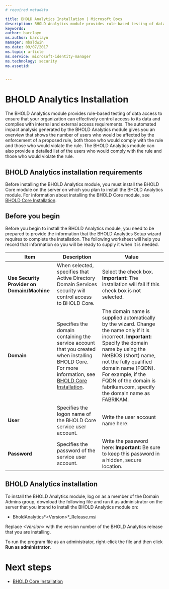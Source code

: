 ```yaml
---
# required metadata

title: BHOLD Analytics Installation | Microsoft Docs
description: BHOLD Analytics module provides rule-based testing of data access 
keywords:
author: barclayn
ms.author: barclayn
manager: mbaldwin
ms.date: 09/07/2017
ms.topic: article
ms.service: microsoft-identity-manager
ms.technology: security
ms.assetid:


---
```


# BHOLD Analytics Installation

The BHOLD Analytics module provides rule-based testing of data access to ensure that your organization can effectively control access to its data and complies with internal and external access requirements. The automated impact analysis generated by the BHOLD Analytics module gives you an overview that shows the number of users who would be affected by the enforcement of a proposed rule, both those who would comply with the rule and those who would violate the rule. The BHOLD Analytics module can also provide a detailed list of the users who would comply with the rule and those who would violate the rule.

## BHOLD Analytics installation requirements

Before installing the BHOLD Analytics module, you must install the BHOLD Core module on the server on which you plan to install the BHOLD Analytics module. For information about installing the BHOLD Core module, see [BHOLD Core Installation](https://technet.microsoft.com/en-us/library/jj134095(v=ws.10).aspx).

## Before you begin

Before you begin to install the BHOLD Analytics module, you need to be prepared to provide the information that the BHOLD Analytics Setup wizard requires to complete the installation. The following worksheet will help you record that information so you will be ready to supply it when it is needed.

| **Item**                                    | **Description**                                                                                                                                                                                                           | **Value**                                                                                                                                                                                                                                                                                                            |
|---------------------------------------------|---------------------------------------------------------------------------------------------------------------------------------------------------------------------------------------------------------------------------|----------------------------------------------------------------------------------------------------------------------------------------------------------------------------------------------------------------------------------------------------------------------------------------------------------------------|
| **Use Security Provider on Domain/Machine** | When selected, specifies that Active Directory Domain Services security will control access to BHOLD Core.                                                                                                                | Select the check box. **Important:** The installation will fail if this check box is not selected.                                                                                                                                                                                                                   |
| **Domain**                                  | Specifies the domain containing the service account that you created when installing BHOLD Core. For more information, see [BHOLD Core Installation](https://technet.microsoft.com/en-us/library/jj134095(v=ws.10).aspx). | The domain name is supplied automatically by the wizard. Change the name only if it is incorrect. **Important:** Specify the domain name by using the NetBIOS (short) name, not the fully qualified domain name (FQDN). For example, if the FQDN of the domain is fabrikam.com, specify the domain name as FABRIKAM. |
| **User**                                    | Specifies the logon name of the BHOLD Core service user account.                                                                                                                                                          | Write the user account name here:                                                                                                                                                                                                                                                                                    |
| **Password**                                | Specifies the password of the service user account.                                                                                                                                                                       | Write the password here: **Important:** Be sure to keep this password in a hidden, secure location.                                                                                                                                                                                                                  |

## BHOLD Analytics installation

To install the BHOLD Analytics module, log on as a member of the Domain Admins group, download the following file and run it as administrator on the server that you intend to install the BHOLD Analytics module on:

- BholdAnalytics*\<Version\>*\_Release.msi

Replace *\<Version\>* with the version number of the BHOLD Analytics release that you are installing.

To run the program file as an administrator, right-click the file and then click **Run as administrator**.

# Next steps

- [BHOLD Core Installation](https://technet.microsoft.com/en-us/library/jj134095(v=ws.10).aspx)